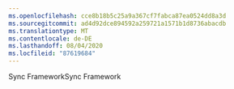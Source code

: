 ```yaml
---
ms.openlocfilehash: cce8b18b5c25a9a367cf7fabca87ea0524dd8a3d
ms.sourcegitcommit: ad4d92dce894592a259721a1571b1d8736abacdb
ms.translationtype: MT
ms.contentlocale: de-DE
ms.lasthandoff: 08/04/2020
ms.locfileid: "87619684"
---
```

<span data-ttu-id="66e07-101">Sync Framework</span><span class="sxs-lookup"><span data-stu-id="66e07-101">Sync Framework</span></span>
